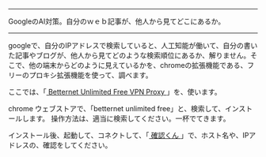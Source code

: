 


**************************************************


GoogleのAI対策。自分のｗｅｂ記事が、他人から見てどこにあるか。


**************************************************


googleで、自分のIPアドレスで検索していると、人工知能が働いて、自分の書いた記事やブログが、他人から見てどのような検索順位にあるか、解りません。そこで、他の端末からどのように見えているかを、chromeの拡張機能である、フリーのプロキシ拡張機能を使って、調べます。

ここでは、「<a href="https://chrome.google.com/webstore/detail/betternet-unlimited-free/gjknjjomckknofjidppipffbpoekiipm?utm_source=chrome-ntp-icon"> Betternet Unlimited Free VPN Proxy </a>」を、使います。

chrome ウェブストアで、「betternet unlimited free」と、検索して、インストールします。
操作方法は、適当に検索してください。一杯でてきます。

インストール後、起動して、コネクトして、「<a href="https://www.ugtop.com/spill.shtml"> 確認くん </a>」で、ホスト名や、IPアドレスの、確認をしてください。
